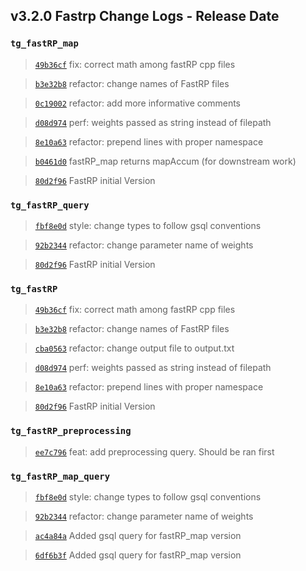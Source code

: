 
## v3.2.0 Fastrp Change Logs - Release Date

### `tg_fastRP_map`

> [`49b36cf`](https://github.com/tigergraph/gsql-graph-algorithms/commit/49b36cf786252ac978e728990a5fda073e57ad1f) fix: correct math among fastRP cpp files

> [`b3e32b8`](https://github.com/tigergraph/gsql-graph-algorithms/commit/b3e32b8a1c7a508421f5d2709cd8baa5a146beb5) refactor: change names of FastRP files

> [`0c19002`](https://github.com/tigergraph/gsql-graph-algorithms/commit/0c190022bcbf734cdc5016ab92e7b170bc4a4ee9) refactor: add more informative comments

> [`d08d974`](https://github.com/tigergraph/gsql-graph-algorithms/commit/d08d97485ccf9054a74ce2a75019b3a529e9080f) perf: weights passed as string instead of filepath

> [`8e10a63`](https://github.com/tigergraph/gsql-graph-algorithms/commit/8e10a634e8deef39eb1d77e2810871cfc5722e1f) refactor: prepend lines with proper namespace

> [`b0461d0`](https://github.com/tigergraph/gsql-graph-algorithms/commit/b0461d0473c38c2804dfe85b0a289f7f8c6e9ad7) fastRP_map returns mapAccum (for downstream work)

> [`80d2f96`](https://github.com/tigergraph/gsql-graph-algorithms/commit/80d2f96adb21242523a21a5b9ed8734750f5a19d) FastRP initial Version

### `tg_fastRP_query`

> [`fbf8e0d`](https://github.com/tigergraph/gsql-graph-algorithms/commit/fbf8e0d948ef61af5590b8f9398be9f5196245be) style: change types to follow gsql conventions

> [`92b2344`](https://github.com/tigergraph/gsql-graph-algorithms/commit/92b2344978452b4ae2af6c3d2a8200fa40d11f9e) refactor: change parameter name of weights

> [`80d2f96`](https://github.com/tigergraph/gsql-graph-algorithms/commit/80d2f96adb21242523a21a5b9ed8734750f5a19d) FastRP initial Version

### `tg_fastRP`

> [`49b36cf`](https://github.com/tigergraph/gsql-graph-algorithms/commit/49b36cf786252ac978e728990a5fda073e57ad1f) fix: correct math among fastRP cpp files

> [`b3e32b8`](https://github.com/tigergraph/gsql-graph-algorithms/commit/b3e32b8a1c7a508421f5d2709cd8baa5a146beb5) refactor: change names of FastRP files

> [`cba0563`](https://github.com/tigergraph/gsql-graph-algorithms/commit/cba05634fc0115b80f4d7544b248416410138fb2) refactor: change output file to output.txt

> [`d08d974`](https://github.com/tigergraph/gsql-graph-algorithms/commit/d08d97485ccf9054a74ce2a75019b3a529e9080f) perf: weights passed as string instead of filepath

> [`8e10a63`](https://github.com/tigergraph/gsql-graph-algorithms/commit/8e10a634e8deef39eb1d77e2810871cfc5722e1f) refactor: prepend lines with proper namespace

> [`80d2f96`](https://github.com/tigergraph/gsql-graph-algorithms/commit/80d2f96adb21242523a21a5b9ed8734750f5a19d) FastRP initial Version

### `tg_fastRP_preprocessing`

> [`ee7c796`](https://github.com/tigergraph/gsql-graph-algorithms/commit/ee7c796636c78fafe23951d3c5a49fe8189e71af) feat: add preprocessing query. Should be ran first

### `tg_fastRP_map_query`

> [`fbf8e0d`](https://github.com/tigergraph/gsql-graph-algorithms/commit/fbf8e0d948ef61af5590b8f9398be9f5196245be) style: change types to follow gsql conventions

> [`92b2344`](https://github.com/tigergraph/gsql-graph-algorithms/commit/92b2344978452b4ae2af6c3d2a8200fa40d11f9e) refactor: change parameter name of weights

> [`ac4a84a`](https://github.com/tigergraph/gsql-graph-algorithms/commit/ac4a84a1bdac3806ff481e3f833f20317458edb2) Added gsql query for fastRP_map version

> [`6df6b3f`](https://github.com/tigergraph/gsql-graph-algorithms/commit/6df6b3f89ae294f9e9c6a2739508063e0e49db50) Added gsql query for fastRP_map version
